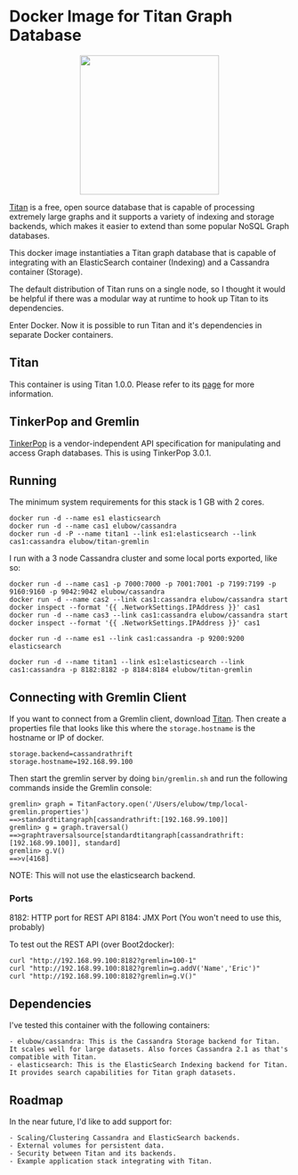 # Docker Image for Titan Graph Database

<p align="center"><img src="https://raw.githubusercontent.com/elubow/titan-gremlin/master/titan-docker-logo.png" width="250"></p>

[Titan](http://titandb.io/) is a free, open source database that is capable of processing
extremely large graphs and it supports a variety of indexing and storage backends,
which makes it easier to extend than some popular NoSQL Graph databases.

This docker image instantiaties a Titan graph database that is capable of
integrating with an ElasticSearch container (Indexing) and a Cassandra container (Storage).

The default distribution of Titan runs on a single node, so I thought it would be helpful
if there was a modular way at runtime to hook up Titan to its dependencies.

Enter Docker. Now it is possible to run Titan and it's dependencies in separate Docker containers.

## Titan

This container is using Titan 1.0.0. Please refer to
its [page](https://github.com/thinkaurelius/titan/wiki/Downloads) for more information.

## TinkerPop and Gremlin

[TinkerPop](http://www.tinkerpop.com/) is a vendor-independent API specification for
manipulating and access Graph databases. This is using TinkerPop 3.0.1.

## Running

The minimum system requirements for this stack is 1 GB with 2 cores.

```
docker run -d --name es1 elasticsearch
docker run -d --name cas1 elubow/cassandra
docker run -d -P --name titan1 --link es1:elasticsearch --link cas1:cassandra elubow/titan-gremlin
```

I run with a 3 node Cassandra cluster and some local ports exported, like so:

```
docker run -d --name cas1 -p 7000:7000 -p 7001:7001 -p 7199:7199 -p 9160:9160 -p 9042:9042 elubow/cassandra
docker run -d --name cas2 --link cas1:cassandra elubow/cassandra start docker inspect --format '{{ .NetworkSettings.IPAddress }}' cas1
docker run -d --name cas3 --link cas1:cassandra elubow/cassandra start docker inspect --format '{{ .NetworkSettings.IPAddress }}' cas1

docker run -d --name es1 --link cas1:cassandra -p 9200:9200 elasticsearch

docker run -d --name titan1 --link es1:elasticsearch --link cas1:cassandra -p 8182:8182 -p 8184:8184 elubow/titan-gremlin
```

## Connecting with Gremlin Client

If you want to connect from a Gremlin client, download [Titan](http://s3.thinkaurelius.com/downloads/titan/titan-1.0.0-hadoop1.zip).
Then create a properties file that looks like this where the `storage.hostname` is the hostname or IP of docker.

```
storage.backend=cassandrathrift
storage.hostname=192.168.99.100
```

Then start the gremlin server by doing `bin/gremlin.sh` and run the following commands inside the Gremlin console:

```
gremlin> graph = TitanFactory.open('/Users/elubow/tmp/local-gremlin.properties')
==>standardtitangraph[cassandrathrift:[192.168.99.100]]
gremlin> g = graph.traversal()
==>graphtraversalsource[standardtitangraph[cassandrathrift:[192.168.99.100]], standard]
gremlin> g.V()
==>v[4168]
```

NOTE: This will not use the elasticsearch backend.

### Ports

8182: HTTP port for REST API
8184: JMX Port (You won't need to use this, probably)

To test out the REST API (over Boot2docker):

```
curl "http://192.168.99.100:8182?gremlin=100-1"
curl "http://192.168.99.100:8182?gremlin=g.addV('Name','Eric')"
curl "http://192.168.99.100:8182?gremlin=g.V()"
```

## Dependencies

I've tested this container with the following containers:

	- elubow/cassandra: This is the Cassandra Storage backend for Titan. It scales well for large datasets. Also forces Cassandra 2.1 as that's compatible with Titan.
	- elasticsearch: This is the ElasticSearch Indexing backend for Titan. It provides search capabilities for Titan graph datasets.

## Roadmap

In the near future, I'd like to add support for:

	- Scaling/Clustering Cassandra and ElasticSearch backends.
	- External volumes for persistent data.
	- Security between Titan and its backends.
	- Example application stack integrating with Titan.

